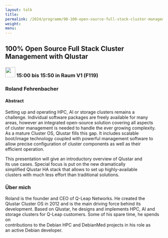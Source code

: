 ```yaml
---
layout: talk
title:
permalink: /2024/programm/90-100-open-source-full-stack-cluster-management-with-qlustar/
weight:
menu:
---
```

## 100% Open Source Full Stack Cluster Management with Qlustar

### <img height = "32" src="../../../images/talk.svg"> 15:00 bis 15:50 in Raum V1 (F119)

### Roland Fehrenbacher

#### Abstract

Setting up and operating HPC, AI or storage clusters remains a  
challenge. Individual software packages are freely available for many  
areas, however an integrated open-source solution covering all aspects  
of cluster management is needed to handle the ever growing complexity.  
As a mature Cluster OS, Qlustar fills this gap. It includes scalable  
boot/image technology coupled with powerful management software to  
allow precise configuration of cluster components as well as their  
efficient operation.

This presentation will give an introductory overview of Qlustar and  
its use cases. Special focus is put on the new dramatically  
simplified Qlustar HA stack that allows to set up highly-available  
clusters with much less effort than traditional solutions.

### Über mich

Roland is the founder and CEO of Q-Leap Networks. He created the  
Qlustar Cluster OS in 2012 and is the main driving force behind its  
development. Based on Qlustar, he designs and implements HPC, AI and  
storage clusters for Q-Leap customers. Some of his spare time, he spends on  
contributions to the Debian HPC and DebianMed projects in his role as  
an active Debian developer.

